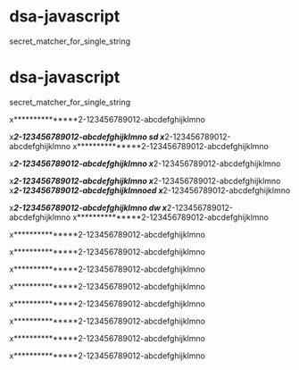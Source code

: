 # dsa-javascript
secret_matcher_for_single_string

# dsa-javascript
secret_matcher_for_single_string


x***************2-123456789012-abcdefghijklmno

x***************2-123456789012-abcdefghijklmno
sd
x***************2-123456789012-abcdefghijklmno
x***************2-123456789012-abcdefghijklmno

x***************2-123456789012-abcdefghijklmno
x***************2-123456789012-abcdefghijklmno


x***************2-123456789012-abcdefghijklmno
x***************2-123456789012-abcdefghijklmno
x***************2-123456789012-abcdefghijklmnoed
x***************2-123456789012-abcdefghijklmno

x***************2-123456789012-abcdefghijklmno
dw
x***************2-123456789012-abcdefghijklmno
x***************2-123456789012-abcdefghijklmno

x***************2-123456789012-abcdefghijklmno

x***************2-123456789012-abcdefghijklmno


x***************2-123456789012-abcdefghijklmno


x***************2-123456789012-abcdefghijklmno


x***************2-123456789012-abcdefghijklmno


x***************2-123456789012-abcdefghijklmno


x***************2-123456789012-abcdefghijklmno


x***************2-123456789012-abcdefghijklmno
